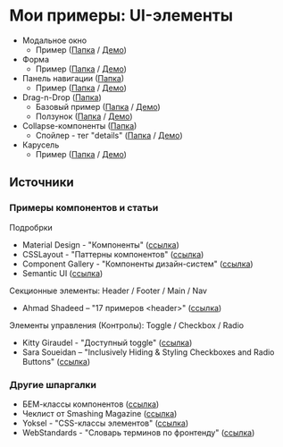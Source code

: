 # Мои примеры: UI-элементы

- Модальное окно
  - Пример ([Папка](modal) / [Демо](https://hisbvdis.github.io/components/modal/index.html))
- Форма
  - Пример ([Папка](form) / [Демо](https://hisbvdis.github.io/components/form/index.html))
- Панель навигации ([Папка](nav/))
  - Пример ([Папка](nav/static-under-logo) / [Демо](https://hisbvdis.github.io/components/nav/static-under-logo/src/index.html))
- Drag-n-Drop ([Папка](drag-n-drop))
  - Базовый пример ([Папка](drag-n-drop/1base) / [Демо](https://hisbvdis.github.io/components/drag-n-drop/1base/index.html))
  - Ползунок ([Папка](drag-n-drop/2range-custom) / [Демо](https://hisbvdis.github.io/components/drag-n-drop/2range-custom/index.html))
- Collapse-компоненты ([Папка](collapse))
  - Спойлер - тег "details" ([Папка](collapse/1single-spoiler) / [Демо](https://hisbvdis.github.io/components/collapse/1single-spoiler/index.html))
- Карусель
  - Пример ([Папка](carousel/) / [Демо](https://hisbvdis.github.io/components/carousel/src/index.html))


## Источники
### Примеры компонентов и статьи
Подробрки
- Material Design - "Компоненты" ([ссылка](https://material.io/components))
- CSSLayout - "Паттерны компонентов" ([ссылка](https://csslayout.io/patterns))
- Component Gallery - "Компоненты дизайн-систем" ([ссылка](https://component.gallery/))
- Semantic UI ([ссылка](https://semantic-ui.com/introduction/getting-started.html))

Секционные элементы: Header / Footer / Main / Nav
- Ahmad Shadeed – "17 примеров &lt;header&gt;" ([ссылка](https://headers-css.vercel.app/))

Элементы управления (Контролы): Toggle / Checkbox / Radio
- Kitty Giraudel - "Доступный toggle" ([ссылка](https://habr.com/ru/company/otus/blog/557006/))
- Sara Soueidan – "Inclusively Hiding & Styling Checkboxes and Radio Buttons" ([ссылка](https://www.sarasoueidan.com/blog/inclusively-hiding-and-styling-checkboxes-and-radio-buttons/))

### Другие шпаргалки
- БЕМ-классы компонентов ([ссылка](https://9elements.com/bem-cheat-sheet))
- Чеклист от Smashing Magazine ([ссылка](https://www.dropbox.com/s/ve6m3ngp5rmgu74/interface-design-patterns-checklist-2020.pdf?dl=0))
- Yoksel - "CSS-классы элементов" ([ссылка](https://github.com/yoksel/common-words))
- WebStandards - "Словарь терминов по фронтенду" ([ссылка](https://github.com/web-standards-ru/dictionary/blob/main/dictionary.md))